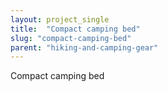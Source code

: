 ```yaml
---
layout: project_single
title:  "Compact camping bed"
slug: "compact-camping-bed"
parent: "hiking-and-camping-gear"
---
```

Compact camping bed